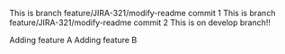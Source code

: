 This is branch feature/JIRA-321/modify-readme commit 1
This is branch feature/JIRA-321/modify-readme commit 2
This is on develop branch!!

Adding feature A
Adding feature B